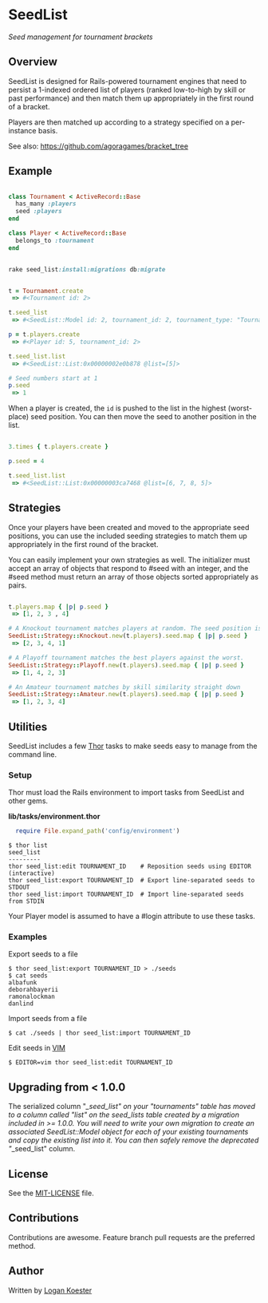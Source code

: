 # SeedList
*Seed management for tournament brackets*

## Overview

SeedList is designed for Rails-powered tournament engines that need to persist
a 1-indexed ordered list of players (ranked low-to-high by skill or past performance)
and then match them up appropriately in the first round of a bracket.

Players are then matched up according to a strategy specified on a per-instance basis.

See also: https://github.com/agoragames/bracket_tree

## Example

```ruby

class Tournament < ActiveRecord::Base
  has_many :players
  seed :players
end

class Player < ActiveRecord::Base
  belongs_to :tournament
end
```

```ruby

rake seed_list:install:migrations db:migrate

```


```ruby

t = Tournament.create
 => #<Tournament id: 2>

t.seed_list
 => #<SeedList::Model id: 2, tournament_id: 2, tournament_type: "Tournament", list: #<SeedList::List:0x00000003a74c40 @list=[]>>

p = t.players.create
 => #<Player id: 5, tournament_id: 2> 

t.seed_list.list
 => #<SeedList::List:0x00000002e0b878 @list=[5]>

# Seed numbers start at 1
p.seed
 => 1

```

When a player is created, the `id` is pushed to the list in the highest (worst-place) seed
position. You can then move the seed to another position in the list.

```ruby

3.times { t.players.create }

p.seed = 4

t.seed_list.list
 => #<SeedList::List:0x00000003ca7468 @list=[6, 7, 8, 5]> 

```

## Strategies

Once your players have been created and moved to the appropriate seed positions, you can use
the included seeding strategies to match them up appropriately in the first round of the bracket.

You can easily implement your own strategies as well. The initializer must accept an array
of objects that respond to #seed with an integer, and the #seed method must return an array
of those objects sorted appropriately as pairs.

```ruby

t.players.map { |p| p.seed }
 => [1, 2, 3 , 4]

# A Knockout tournament matches players at random. The seed position is irrelevant.
SeedList::Strategy::Knockout.new(t.players).seed.map { |p| p.seed }
 => [2, 3, 4, 1]

# A Playoff tournament matches the best players against the worst.
SeedList::Strategy::Playoff.new(t.players).seed.map { |p| p.seed }
 => [1, 4, 2, 3]

# An Amateur tournament matches by skill similarity straight down
SeedList::Strategy::Amateur.new(t.players).seed.map { |p| p.seed }
 => [1, 2, 3, 4]

```

## Utilities

SeedList includes a few [Thor](https://github.com/wycats/thor/) tasks to
make seeds easy to manage from the command line.

### Setup

Thor must load the Rails environment to import tasks from SeedList and other gems.

**lib/tasks/environment.thor**
```ruby
  require File.expand_path('config/environment')

```

    $ thor list
    seed_list
    ---------
    thor seed_list:edit TOURNAMENT_ID    # Reposition seeds using EDITOR (interactive)
    thor seed_list:export TOURNAMENT_ID  # Export line-separated seeds to STDOUT
    thor seed_list:import TOURNAMENT_ID  # Import line-separated seeds from STDIN


Your Player model is assumed to have a #login attribute to use these tasks.

### Examples

Export seeds to a file

    $ thor seed_list:export TOURNAMENT_ID > ./seeds
    $ cat seeds
    albafunk
    deborahbayerii
    ramonalockman
    danlind

Import seeds from a file

    $ cat ./seeds | thor seed_list:import TOURNAMENT_ID

Edit seeds in [VIM](http://www.vim.org/)

    $ EDITOR=vim thor seed_list:edit TOURNAMENT_ID


## Upgrading from < 1.0.0

The serialized column "*_seed_list" on your "tournaments" table has moved to a column called "list" on the seed_lists table created by a migration included in >= 1.0.0. You will
need to write your own migration to create an associated SeedList::Model object for each of your existing tournaments and copy the existing list into it. You can then safely remove the deprecated "*_seed_list" column.

## License

See the [MIT-LICENSE](https://github.com/agoragames/seed_list/blob/master/MIT-LICENSE) file.

## Contributions

Contributions are awesome. Feature branch pull requests are the preferred method.

## Author

Written by [Logan Koester](https://github.com/logankoester)
